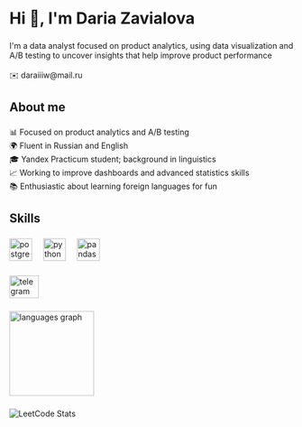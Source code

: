 <h1 align="left">Hi 👋, I'm Daria Zavialova</h1>

###

<p align="left">I'm a data analyst focused on product analytics, using data visualization and A/B testing to uncover insights that help improve product performance<br><br>✉️ daraiiiw@mail.ru<br></p>

###

<h2 align="left">About me</h2>

###

<p align="left">📊 Focused on product analytics  and A/B testing<br>🌍 Fluent in Russian and English<br>🎓 Yandex Practicum student; background in linguistics<br>📈 Working to improve dashboards and advanced statistics skills<br>📚 Enthusiastic about learning foreign languages for fun</p>

###

<h2 align="left">Skills</h2>

###

<div align="left">
  <img src="https://cdn.jsdelivr.net/gh/devicons/devicon/icons/postgresql/postgresql-original.svg" height="40" alt="postgresql logo"  />
  <img width="12" />
  <img src="https://cdn.jsdelivr.net/gh/devicons/devicon/icons/python/python-original.svg" height="40" alt="python logo"  />
  <img width="12" />
  <img src="https://cdn.jsdelivr.net/gh/devicons/devicon/icons/pandas/pandas-original.svg" height="40" alt="pandas logo"  />
</div>

###

<div align="left">
  <a href="https://t.me/daraiiidarai" target="_blank">
    <img src="https://raw.githubusercontent.com/maurodesouza/profile-readme-generator/master/src/assets/icons/social/telegram/default.svg" width="52" height="40" alt="telegram logo"  />
  </a>
</div>

###

<div align="left">
  <img src="https://github-readme-stats.vercel.app/api/top-langs?username=daraiii-darai&locale=en&hide_title=false&layout=compact&card_width=320&langs_count=5&theme=github_dark&hide_border=true&order=2" height="150" alt="languages graph"  />
</div>

###

![LeetCode Stats](https://leetcard.jacoblin.cool/daraii?theme=dark&font=Noto%20Sans%20Miao)
